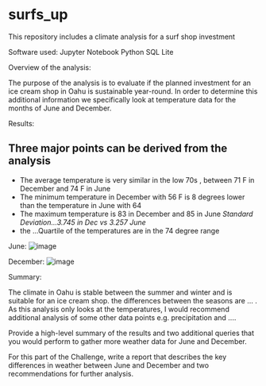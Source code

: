 
# surfs_up

This repository includes a climate analysis for a surf shop investment 

Software used:
Jupyter Notebook
Python
SQL Lite

Overview of the analysis: 

The purpose of the analysis is to evaluate if the planned investment for an ice cream shop in Oahu is sustainable year-round. In order to determine this additional information 
we specifically look at temperature data for the months of June and December.

Results: 


Three major points can be derived from the analysis
  -
  - The average temperature is very similar in the low 70s , between 71 F in December and 74 F in June
  - The minimum temperature in December with 56 F is 8 degrees lower than the temperature in June with 64  
  - The maximum temperature is 83 in December and 85 in June 
  _Standard Deviation...3.745 in Dec vs 3.257 June_  
  - the ...Quartile of the temperatures are in the 74 degree range

June:   ![image](https://user-images.githubusercontent.com/91682586/145320193-78792bb1-0c84-4ca8-8124-97800f1beded.png)
  

December:  ![image](https://user-images.githubusercontent.com/91682586/145319877-5008fe3b-7414-44bb-bb36-a014539b1952.png)







Summary: 

The climate in Oahu is stable between the summer and winter and is suitable for an ice cream shop.
the differences between the seasons are ... . As this analysis only looks at the temperatures,  I would recommend additional analysis of some other data points e.g.
precipitation and ....




Provide a high-level summary of the results and two additional queries that you would perform to gather more weather data for June and December.




For this part of the Challenge, write a report that describes the key differences in weather between June and December and two recommendations for further analysis.

